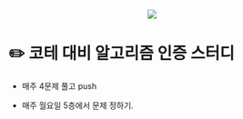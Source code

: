 <h1 align="center"> <img src="[https://i.imgur.com/wPFwNxH.png](https://github.com/escape-study/algorithm/assets/56991244/34494fd6-be31-479e-bc04-f9944d96cead)https://github.com/escape-study/algorithm/assets/56991244/34494fd6-be31-479e-bc04-f9944d96cead"> </h1>

# ✏️ **코테 대비 알고리즘 인증 스터디**

* 매주 4문제 풀고 push
- 매주 월요일 5층에서 문제 정하기.

